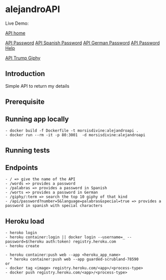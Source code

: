 # alejandroAPI

Live Demo: 

[API home](https://guarded-scrubland-78590.herokuapp.com/)

[API Password](https://guarded-scrubland-78590.herokuapp.com/password)
[API Spanish Password](https://guarded-scrubland-78590.herokuapp.com/palabras)
[API German Password](https://guarded-scrubland-78590.herokuapp.com/worts)
[API Password Help](https://guarded-scrubland-78590.herokuapp.com/help)

[API Trump Giphy](https://guarded-scrubland-78590.herokuapp.com/giphy/trump)



## Introduction
Simple API to return my details

## Prerequisite


## Running app locally

    - docker build -f Dockerfile -t morsisdivine:alejandroapi .
    - docker run --rm -it -p 80:3001  -d morsisdivine:alejandroapi

## Running tests


## Endpoints

    - / => give the name of the API
    - /words => provides a password
    - /palabras => provides a password in Spanish
    - /worts => provides a password in German
    - /giphy/:term => search the top 10 giphy of that kind
    - /api/password?number=5&language=palabras&special=true => provides a password in spanish with special characters
   

## Heroku load
    
    - heroko login
    - heroku container:login || docker login --username=_ --password=$(heroku auth:token) registry.heroku.com
    - heroku create
    
    - heroku container:push web --app <heroku_app_name>
      * heroku container:push web --app guarded-scrubland-78590
    or
    - docker tag <image> registry.heroku.com/<app>/<process-type>
    - docker push registry.heroku.com/<app>/<process-type>
